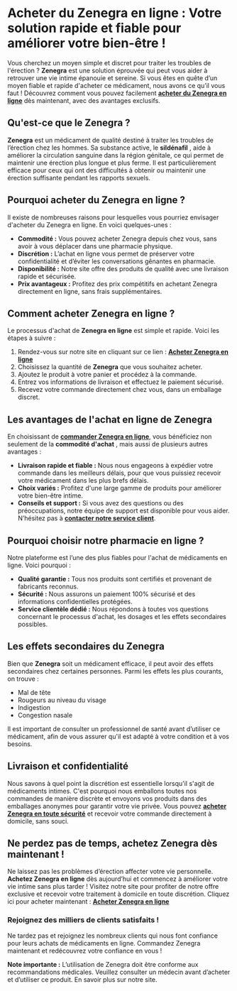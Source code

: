 # Acheter du Zenegra en ligne : Votre solution rapide et fiable pour améliorer votre bien-être !

Vous cherchez un moyen simple et discret pour traiter les troubles de l'érection ? **Zenegra** est une solution éprouvée qui peut vous aider à retrouver une vie intime épanouie et sereine. Si vous êtes en quête d’un moyen fiable et rapide d'acheter ce médicament, nous avons ce qu’il vous faut ! Découvrez comment vous pouvez facilement [**acheter du Zenegra en ligne**](https://tinyurl.com/zenegrabestprice) dès maintenant, avec des avantages exclusifs.

## Qu'est-ce que le Zenegra ?

**Zenegra** est un médicament de qualité destiné à traiter les troubles de l’érection chez les hommes. Sa substance active, le **sildénafil** , aide à améliorer la circulation sanguine dans la région génitale, ce qui permet de maintenir une érection plus longue et plus ferme. Il est particulièrement efficace pour ceux qui ont des difficultés à obtenir ou maintenir une érection suffisante pendant les rapports sexuels.

## Pourquoi acheter du Zenegra en ligne ?

Il existe de nombreuses raisons pour lesquelles vous pourriez envisager d'acheter du Zenegra en ligne. En voici quelques-unes :

- **Commodité :** Vous pouvez acheter Zenegra depuis chez vous, sans avoir à vous déplacer dans une pharmacie physique.
- **Discrétion :** L’achat en ligne vous permet de préserver votre confidentialité et d’éviter les conversations gênantes en pharmacie.
- **Disponibilité :** Notre site offre des produits de qualité avec une livraison rapide et sécurisée.
- **Prix avantageux :** Profitez des prix compétitifs en achetant Zenegra directement en ligne, sans frais supplémentaires.

## Comment acheter Zenegra en ligne ?

Le processus d'achat de **Zenegra en ligne** est simple et rapide. Voici les étapes à suivre :

1. Rendez-vous sur notre site en cliquant sur ce lien : [**Acheter Zenegra en ligne**](https://tinyurl.com/zenegrabestprice)
2. Choisissez la quantité de **Zenegra** que vous souhaitez acheter.
3. Ajoutez le produit à votre panier et procédez à la commande.
4. Entrez vos informations de livraison et effectuez le paiement sécurisé.
5. Recevez votre commande directement chez vous, dans un emballage discret.

## Les avantages de l'achat en ligne de Zenegra

En choisissant de [**commander Zenegra en ligne**](https://tinyurl.com/zenegrabestprice), vous bénéficiez non seulement de la **commodité d'achat** , mais aussi de plusieurs autres avantages :

- **Livraison rapide et fiable :** Nous nous engageons à expédier votre commande dans les meilleurs délais, pour que vous puissiez recevoir votre médicament dans les plus brefs délais.
- **Choix variés :** Profitez d'une large gamme de produits pour améliorer votre bien-être intime.
- **Conseils et support :** Si vous avez des questions ou des préoccupations, notre équipe de support est disponible pour vous aider. N’hésitez pas à [**contacter notre service client**](https://tinyurl.com/zenegrabestprice).

## Pourquoi choisir notre pharmacie en ligne ?

Notre plateforme est l’une des plus fiables pour l'achat de médicaments en ligne. Voici pourquoi :

- **Qualité garantie :** Tous nos produits sont certifiés et provenant de fabricants reconnus.
- **Sécurité :** Nous assurons un paiement 100% sécurisé et des informations confidentielles protégées.
- **Service clientèle dédié :** Nous répondons à toutes vos questions concernant le processus d'achat, les dosages et les effets secondaires possibles.

## Les effets secondaires du Zenegra

Bien que **Zenegra** soit un médicament efficace, il peut avoir des effets secondaires chez certaines personnes. Parmi les effets les plus courants, on trouve :

- Mal de tête
- Rougeurs au niveau du visage
- Indigestion
- Congestion nasale

Il est important de consulter un professionnel de santé avant d’utiliser ce médicament, afin de vous assurer qu'il est adapté à votre condition et à vos besoins.

## Livraison et confidentialité

Nous savons à quel point la discrétion est essentielle lorsqu'il s'agit de médicaments intimes. C'est pourquoi nous emballons toutes nos commandes de manière discrète et envoyons vos produits dans des emballages anonymes pour garantir votre vie privée. Vous pouvez [**acheter Zenegra en toute sécurité**](https://tinyurl.com/zenegrabestprice) et recevoir votre commande directement à domicile, sans souci.

## Ne perdez pas de temps, achetez Zenegra dès maintenant !

Ne laissez pas les problèmes d’érection affecter votre vie personnelle. **Achetez Zenegra en ligne** dès aujourd’hui et commencez à améliorer votre vie intime sans plus tarder ! Visitez notre site pour profiter de notre offre exclusive et recevoir votre traitement à domicile en toute discrétion. Cliquez ici pour acheter maintenant : [**Acheter Zenegra en ligne**](https://tinyurl.com/zenegrabestprice)

### Rejoignez des milliers de clients satisfaits !

Ne tardez pas et rejoignez les nombreux clients qui nous font confiance pour leurs achats de médicaments en ligne. Commandez Zenegra maintenant et redécouvrez votre confiance en vous !

**Note importante :** L’utilisation de Zenegra doit être conforme aux recommandations médicales. Veuillez consulter un médecin avant d’acheter et d’utiliser ce produit. En savoir plus sur notre site.
